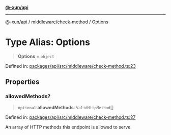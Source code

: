[**@-xun/api**](../../../README.md)

***

[@-xun/api](../../../README.md) / [middleware/check-method](../README.md) / Options

# Type Alias: Options

> **Options** = `object`

Defined in: [packages/api/src/middleware/check-method.ts:23](https://github.com/Xunnamius/api-utils/blob/26ff5418e5bdc48556430bd75dc6bad0dc96e47c/packages/api/src/middleware/check-method.ts#L23)

## Properties

### allowedMethods?

> `optional` **allowedMethods**: `ValidHttpMethod`[]

Defined in: [packages/api/src/middleware/check-method.ts:27](https://github.com/Xunnamius/api-utils/blob/26ff5418e5bdc48556430bd75dc6bad0dc96e47c/packages/api/src/middleware/check-method.ts#L27)

An array of HTTP methods this endpoint is allowed to serve.
